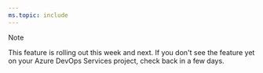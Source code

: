 ```yaml
---
ms.topic: include
---
```


> [!NOTE]  
> This feature is rolling out this week and next. If you don't see the feature yet on your Azure DevOps Services project, check back in a few days.
